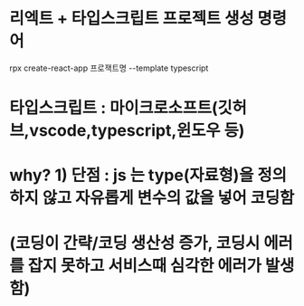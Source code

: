 # 리엑트 + 타입스크립트 프로젝트 생성 명령어
rpx create-react-app 프로잭트명 --template typescript

# 타입스크립트 : 마이크로소프트(깃허브,vscode,typescript,윈도우 등)
# why? 1) 단점 : js 는 type(자료형)을 정의하지 않고 자유롭게 변수의 값을 넣어 코딩함
# (코딩이 간략/코딩 생산성 증가, 코딩시 에러를 잡지 못하고 서비스때 심각한 에러가 발생함)